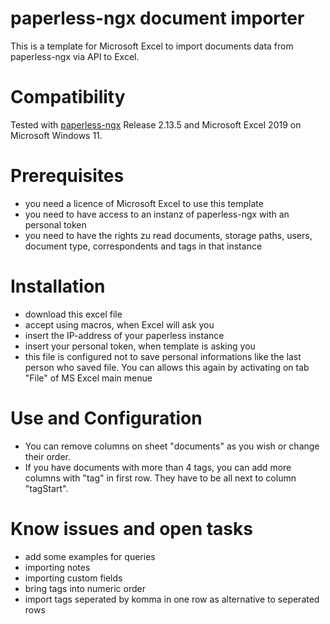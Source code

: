 # paperless-ngx document importer
This is a template for Microsoft Excel to import documents data from paperless-ngx via API to Excel.
# Compatibility
Tested with [paperless-ngx](https://github.com/paperless-ngx/paperless-ngx) Release 2.13.5 and Microsoft Excel 2019 on Microsoft Windows 11.
# Prerequisites
- you need a licence of Microsoft Excel to use this template
- you need to have access to an instanz of paperless-ngx with an personal token
- you need to have the rights zu read documents, storage paths, users, document type, correspondents and tags in that instance
# Installation
- download this excel file
- accept using macros, when Excel will ask you
- insert the IP-address of your paperless instance
- insert your personal token, when template is asking you
- this file is configured not to save personal informations like the last person who saved file. You can allows this again by activating on tab "File" of MS Excel main menue
# Use and Configuration
- You can remove columns on sheet "documents" as you wish or change their order.
- If you have documents with more than 4 tags, you can add more columns with "tag" in first row. They have to be all next to column "tagStart".
# Know issues and open tasks
- add some examples for queries
- importing notes
- importing custom fields
- bring tags into numeric order
- import tags seperated by komma in one row as alternative to seperated rows

